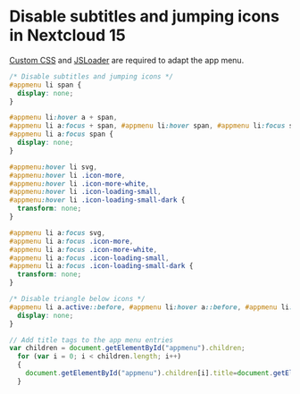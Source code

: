 # Disable subtitles and jumping icons in Nextcloud 15

[Custom CSS](https://apps.nextcloud.com/apps/theming_customcss) and [JSLoader](https://apps.nextcloud.com/apps/jsloader) are required to adapt the app menu.

``` css
/* Disable subtitles and jumping icons */
#appmenu li span {
  display: none;
}

#appmenu li:hover a + span,
#appmenu li a:focus + span, #appmenu li:hover span, #appmenu li:focus span,
#appmenu li a:focus span {
  display: none;
}

#appmenu:hover li svg,
#appmenu:hover li .icon-more,
#appmenu:hover li .icon-more-white,
#appmenu:hover li .icon-loading-small,
#appmenu:hover li .icon-loading-small-dark {
  transform: none;
}

#appmenu li a:focus svg,
#appmenu li a:focus .icon-more,
#appmenu li a:focus .icon-more-white,
#appmenu li a:focus .icon-loading-small,
#appmenu li a:focus .icon-loading-small-dark {
  transform: none;
}

/* Disable triangle below icons */
#appmenu li a.active::before, #appmenu li:hover a::before, #appmenu li:hover a.active::before, #appmenu li a:focus::before {
  display: none;
}

```

``` javascript
// Add title tags to the app menu entries
var children = document.getElementById("appmenu").children;
  for (var i = 0; i < children.length; i++)  
  {
    document.getElementById("appmenu").children[i].title=document.getElementById("appmenu").children[i].textContent.trim();
  }
```
